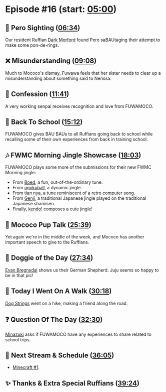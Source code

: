 # Episode #16 (start: [05:00](https://youtu.be/Z3C4pzDIeEo?t=05m00s))

## 👀 Pero Sighting ([06:34](https://youtu.be/Z3C4pzDIeEo?t=06m34s))

Our resident Ruffian [Dark Morford](https://twitter.com/darkmorford/status/1698809325748461591) found Pero saBAUtaging their attempt to make some pon-de-rings.

## ❌ Misunderstanding ([09:08](https://youtu.be/Z3C4pzDIeEo?t=09m08s))

Much to Mococo's dismay, Fuwawa feels that her sister needs to clear up a misunderstanding about something said to Nerissa.

## 🙊 Confession ([11:41](https://youtu.be/Z3C4pzDIeEo?t=11m41s))

A very working senpai receives recognition and love from FUWAMOCO.

## 🏫 Back To School ([15:12](https://youtu.be/Z3C4pzDIeEo?t=15m12s))

FUWAMOCO gives BAU BAUs to all Ruffians going back to school while recalling some of their own experiences from back in training school.

## 🎶 FWMC Morning Jingle Showcase ([18:03](https://youtu.be/Z3C4pzDIeEo?t=18m03s))

FUWAMOCO plays some more of the submissions for their new FWMC Morning jingle:

* From [Boed](https://twitter.com/Edeadbl/status/1696245083991887900), a fun, out-of-the-ordinary tune.
* From [ugokuball](https://twitter.com/ugokuball/status/1696499302879936627), a dynamic jingle.
* From [tian nya](https://twitter.com/tiannya_/status/1695967607361278003), a tune reminiscent of a retro computer song.
* From [Genji](https://twitter.com/GenjiPriv/status/1695911705833042176), a traditional Japanese jingle played on the traditional Japanese shamisen.
* Finally, [kendo!](https://twitter.com/kendddo/status/1695449790862217554) composes a cute jingle!

## 📣 Mococo Pup Talk ([25:39](https://youtu.be/Z3C4pzDIeEo?t=25m39s))

Yet again we're in the middle of the week, and Mococo has another important speech to give to the Ruffians.

## 🐶 Doggie of the Day ([27:34](https://youtu.be/Z3C4pzDIeEo?t=27m34s))

[Evan Bregnsdal](https://twitter.com/EvanBregnsdal/status/1698918072634298804) shows us their German Shepherd. Juju seems so happy to be in that pic!

## 🚶 Today I Went On A Walk ([30:18](https://youtu.be/Z3C4pzDIeEo?t=30m18s))

[Dog Strings](https://twitter.com/Dog_Strings/status/1698967826181259484) went on a hike, making a friend along the road.

## ❓ Question Of The Day ([32:30](https://youtu.be/Z3C4pzDIeEo?t=32m30s))

[Minazuki](https://twitter.com/minazukifwmc/status/1698213603676148214) asks if FUWAMOCO have any experiences to share related to school trips.

## 📅 Next Stream & Schedule ([36:05](https://youtu.be/Z3C4pzDIeEo?t=36m05s))

* [Minecraft #1](https://youtu.be/mn2yVMiDAGs).

## ✨ Thanks & Extra Special Ruffians ([39:24](https://youtu.be/Z3C4pzDIeEo?t=39m24s))
